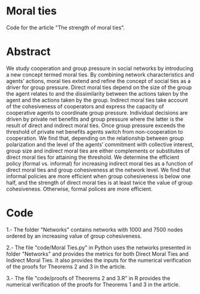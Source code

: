 # Moral ties
Code for the article "The strength of moral ties".

# Abstract                                                                                                                                         
We study cooperation and group pressure in social networks by introducing a new concept termed moral ties. By combining network characteristics and agents’ actions, 
moral ties extend and refine the concept of social ties as a driver for group pressure. Direct moral ties depend on the size of the group the agent relates to and the
dissimilarity between the actions taken by the agent and the actions taken by the group. Indirect moral ties take account of the cohesiveness of cooperators and express 
the capacity of cooperative agents to coordinate group pressure. Individual decisions are driven by private net benefits and group pressure where the latter is the 
result of direct and indirect moral ties. Once group pressure exceeds the threshold of private net benefits agents switch from non-cooperation to cooperation. We find
that, depending on the relationship between group polarization and the level of the agents’ commitment with collective interest, group size and indirect moral ties are
either complements or substitutes of direct moral ties for attaining the threshold. We determine the efficient policy (formal vs. informal) for increasing indirect moral
ties  as a function of direct moral ties and group cohesiveness at the network level. We find that informal policies are more efficient when group cohesiveness is below
one half, and the strength of direct moral ties is at least twice the value of group cohesiveness. Otherwise, formal polices are more efficient.    

# Code
1.- The folder "Networks" contains networks with 1000 and 7500 nodes ordered by an increasing value of group cohesiveness.

2.- The file "code/Moral Ties.py" in Python uses the networks presented in folder "Networks" and provides the metrics for both
Direct Moral Ties and Indirect Moral Ties. It also provides the inputs for the numerical verification of the proofs for Theorems 2 and 3 in the article.

3.- The file "code/proofs of Theorems 2 and 3.R" in R provides the numerical verification of the proofs for Theorems 1 and 3 in the article.




